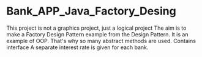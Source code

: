 # Bank_APP_Java_Factory_Desing
This project is not a graphics project, just a logical project
The aim is to make a Factory Design Pattern example from the Design Pattern.
It is an example of OOP. That's why so many abstract methods are used.
Contains interface
A separate interest rate is given for each bank.
